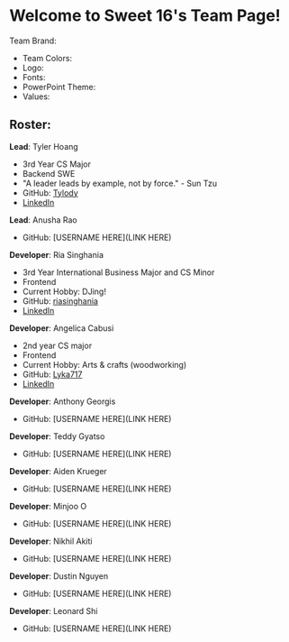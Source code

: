 # Welcome to Sweet 16's Team Page!

Team Brand:
- Team Colors:
- Logo:
- Fonts:
- PowerPoint Theme:
- Values:

## Roster:

**Lead**: Tyler Hoang

- 3rd Year CS Major
- Backend SWE
- "A leader leads by example, not by force." - Sun Tzu
- GitHub: [Tylody](https://github.com/Tylody)
- [LinkedIn](https://www.linkedin.com/in/tyler-hoang-8079ab246/)

**Lead**: Anusha Rao

- GitHub: [USERNAME HERE](LINK HERE)

**Developer**: Ria Singhania
- 3rd Year International Business Major and CS Minor
- Frontend
- Current Hobby: DJing!
- GitHub: [riasinghania](https://github.com/riasinghania)
- [LinkedIn](https://www.linkedin.com/in/ria-singhania/)

**Developer**: Angelica Cabusi
- 2nd year CS major
- Frontend
- Current Hobby: Arts & crafts (woodworking)
- GitHub: [Lyka717](https://github.com/Lyka717)
- [LinkedIn](https://www.linkedin.com/in/angelica-cabusi-715a62246/)


**Developer**: Anthony Georgis

- GitHub: [USERNAME HERE](LINK HERE)

**Developer**: Teddy Gyatso

- GitHub: [USERNAME HERE](LINK HERE)

**Developer**: Aiden Krueger

- GitHub: [USERNAME HERE](LINK HERE)

**Developer**: Minjoo O

- GitHub: [USERNAME HERE](LINK HERE)

**Developer**: Nikhil Akiti

- GitHub: [USERNAME HERE](LINK HERE)

**Developer**: Dustin Nguyen

- GitHub: [USERNAME HERE](LINK HERE)

**Developer**: Leonard Shi

- GitHub: [USERNAME HERE](LINK HERE)

